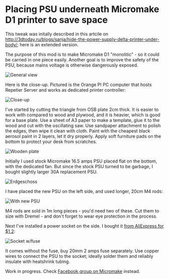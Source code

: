 # Placing PSU underneath Micromake D1 printer to save space

This tweak was initally described in this artcile on http://3dtoday.ru/blogs/sanja/hide-the-power-supply-delta-printer-under-body/; here is an extended version.

The purpose of this mod is to make Micromake D1 "monolitic" - so it could be carried in one piece easily. Another goal is to improve the safety of the PSU, because mains voltage is otherwise dangerously exposed.

![General view](https://pp.vk.me/c837423/v837423745/191ee/jvTvs92gLj0.jpg)

Here is the close-up. Pictured is the Orange PI PC computer that hosts Repetier Server and works as dedicated printer controller:

![Close-up](https://pp.vk.me/c837423/v837423745/191f8/CfGgooVEUl0.jpg)

I've started by cutting the triangle from OSB plate 2cm thick. It is easier to work with compared to wood and plywood, and it is heavier, which is good for a base plate. Use a sheet of A3 paper to make a template, glue it to the wood and cut with the oscillating saw. Use sandpaper attachment to polish the edges, then wipe it clean with cloth. Paint with the cheapest black aerosol paint in 2 layers, let it dry properly. Apply soft furniture pads on the bottom to protect your desk from scratches.

![Wooden plate](https://pp.vk.me/c837423/v837423745/1922a/pPJZcajPiyw.jpg)

Initially I used stock Micromake 16.5 amps PSU placed flat on the bottom, with the dedicated fan. But since the stock PSU turned to be garbage, I bought slightly larger 30A replacement PSU.

![Erdgeschoss](http://3dtoday.ru/upload/resize_cache/main/38a/940_1080_1/IMG_1205.JPG)

I have placed the new PSU on the left side, and used longer, 20cm M4 rods:

![With new PSU](https://pp.vk.me/c837423/v837423745/19216/J-xlr_UGyLE.jpg)

M4 rods are sold in 1m long pieces - you'd need two of these. Cut them to size with Dremel - and don't forget to wear eye protection in the process.

Next I've installed a power socket on the side. I bought it [from AliExpress for $1.2](https://alitems.com/g/1e8d1144949a590a4ec116525dc3e8/?ulp=https%3A%2F%2Fwww.aliexpress.com%2Fitem%2FNEW-10A-250V-Inlet-Module-Plug-Fuse-Switch-Male-Power-Socket-3-Pin-IEC320-C14%2F32505761611.html):

![Socket w/fuse](https://ae01.alicdn.com/kf/HTB1jyacKXXXXXckXFXXq6xXFXXXA/NEW-10A-250V-Inlet-Module-Plug-Fuse-Switch-Male-Power-Socket-3-Pin-IEC320-C14.jpg)

It comes without the fuse, buy 20mm 2 amps fuse separately. Use copper wires to connect the PSU to the socket; ideally solder them and reliably insulate with heatshrink tubing.



Work in progress. Check [Facebook group on Micromake](https://www.facebook.com/groups/173676226330714/) instead.

